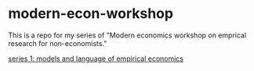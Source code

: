 # modern-econ-workshop
This is a repo for my series of "Modern economics workshop on emprical research for non-economists."

[series 1: models and language of empirical economics](https://raw.githack.com/hchulkim/modern-econ-workshop/main/slides/slide1/slide1.html)
